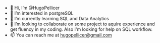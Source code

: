 - 👋 Hi, I’m @HugoPellicer
- 👀 I’m interested in postgreSQL
- 🌱 I’m currently learning SQL and Data Analytics
- 💞️ I’m looking to collaborate on some project to aquire experience and get fluency in my coding. Also I'm looking for help on SQL workflow.
- 📫 You can reach me at hugopellicer@gmail.com

<!---
HugoPellicer/HugoPellicer is a ✨ special ✨ repository because its `README.md` (this file) appears on your GitHub profile.
You can click the Preview link to take a look at your changes.
--->
